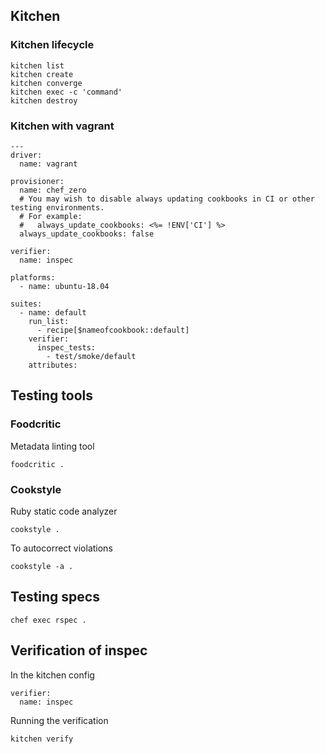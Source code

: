 ## Kitchen

### Kitchen lifecycle

```
kitchen list
kitchen create
kitchen converge
kitchen exec -c 'command'
kitchen destroy
```

### Kitchen with vagrant

```
---
driver:
  name: vagrant

provisioner:
  name: chef_zero
  # You may wish to disable always updating cookbooks in CI or other testing environments.
  # For example:
  #   always_update_cookbooks: <%= !ENV['CI'] %>
  always_update_cookbooks: false

verifier:
  name: inspec

platforms:
  - name: ubuntu-18.04

suites:
  - name: default
    run_list:
      - recipe[$nameofcookbook::default]
    verifier:
      inspec_tests:
        - test/smoke/default
    attributes:
```

## Testing tools

### Foodcritic

Metadata linting tool

```
foodcritic .
```

### Cookstyle

Ruby static code analyzer

```
cookstyle . 
```

To autocorrect violations

```
cookstyle -a .
```

## Testing specs

```
chef exec rspec .
```

## Verification of inspec

In the kitchen config

```
verifier:
  name: inspec
```

Running the verification

```
kitchen verify
```
